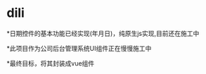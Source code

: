 # dili
*日期控件的基本功能已经实现(年月日)，纯原生js实现,目前还在施工中<br/>

*此项目作为公司后台管理系统UI组件正在慢慢施工中<br/>

*最终目标，将其封装成vue组件<br/>
